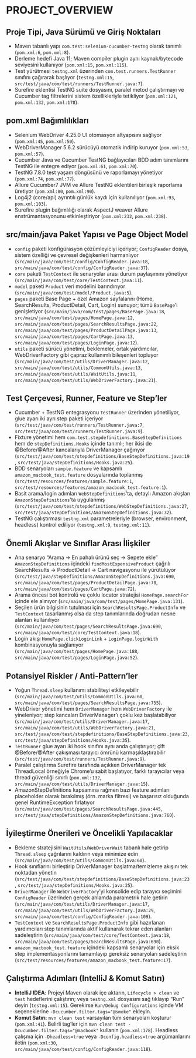 # PROJECT_OVERVIEW

## Proje Tipi, Java Sürümü ve Giriş Noktaları
- Maven tabanlı yapı `com.test:selenium-cucumber-testng` olarak tanımlı (`pom.xml:6`, `pom.xml:8`).
- Derleme hedefi Java 11; Maven compiler plugin aynı kaynak/bytecode seviyesini kullanıyor (`pom.xml:15`, `pom.xml:115`).
- Test yürütmesi `testng.xml` üzerinden `com.test.runners.TestRunner` sınıfını çağırarak başlıyor (`testng.xml:15`, `src/test/java/com/test/runners/TestRunner.java:7`).
- Surefire eklentisi TestNG suite dosyasını, paralel metod çalıştırmayı ve Cucumber tag filtrelerini sistem özellikleriyle tetikliyor (`pom.xml:121`, `pom.xml:132`, `pom.xml:178`).

## pom.xml Bağımlılıkları
- Selenium WebDriver 4.25.0 UI otomasyon altyapısını sağlıyor (`pom.xml:45`, `pom.xml:50`).
- WebDriverManager 5.6.2 sürücüyü otomatik indirip kuruyor (`pom.xml:53`, `pom.xml:57`).
- Cucumber Java ve Cucumber TestNG bağlayıcıları BDD adım tanımlarını TestNG ile entegre ediyor (`pom.xml:61`, `pom.xml:70`).
- TestNG 7.8.0 test yaşam döngüsünü ve raporlamayı yönetiyor (`pom.xml:74`, `pom.xml:77`).
- Allure Cucumber7 JVM ve Allure TestNG eklentileri birleşik raporlama üretiyor (`pom.xml:80`, `pom.xml:90`).
- Log4j2 (core/api) ayrıntılı günlük kaydı için kullanılıyor (`pom.xml:93`, `pom.xml:103`).
- Surefire plugin bağımlılığı olarak AspectJ weaver Allure enstrümantasyonunu etkinleştiriyor (`pom.xml:232`, `pom.xml:238`).

## src/main/java Paket Yapısı ve Page Object Model
- `config` paketi konfigürasyon çözümleyiciyi içeriyor; `ConfigReader` dosya, sistem özelliği ve çevresel değişkenleri harmanlıyor (`src/main/java/com/test/config/ConfigReader.java:18`, `src/main/java/com/test/config/ConfigReader.java:37`).
- `core` paketi `TestContext` ile senaryolar arası durum paylaşımını yönetiyor (`src/main/java/com/test/core/TestContext.java:11`).
- `model` paketi `Product` veri modelini barındırıyor (`src/main/java/com/test/model/Product.java:5`).
- `pages` paketi Base Page + özel Amazon sayfalarını (Home, SearchResults, ProductDetail, Cart, Login) sunuyor; tümü `BasePage`’i genişletiyor (`src/main/java/com/test/pages/BasePage.java:18`, `src/main/java/com/test/pages/HomePage.java:12`, `src/main/java/com/test/pages/SearchResultsPage.java:22`, `src/main/java/com/test/pages/ProductDetailPage.java:13`, `src/main/java/com/test/pages/CartPage.java:13`, `src/main/java/com/test/pages/LoginPage.java:12`).
- `utils` paketi sürücü yönetimi, beklemeler, ortak yardımcılar, WebDriverFactory gibi çapraz kullanımlı bileşenleri topluyor (`src/main/java/com/test/utils/DriverManager.java:12`, `src/main/java/com/test/utils/CommonUtils.java:13`, `src/main/java/com/test/utils/WaitUtils.java:11`, `src/main/java/com/test/utils/WebDriverFactory.java:21`).

## Test Çerçevesi, Runner, Feature ve Step’ler
- Cucumber + TestNG entegrasyonu `TestRunner` üzerinden yönetiliyor, glue ayarı iki ayrı step paketi içeriyor (`src/test/java/com/test/runners/TestRunner.java:7`, `src/test/java/com/test/runners/TestRunner.java:9`).
- Fixture yönetimi hem `com.test.stepdefinitions.BaseStepDefinitions` hem de `stepDefinitions.Hooks` içinde tanımlı; her ikisi de @Before/@After kancalarıyla DriverManager çağırıyor (`src/test/java/com/test/stepdefinitions/BaseStepDefinitions.java:19`, `src/test/java/stepDefinitions/Hooks.java:25`).
- BDD senaryoları `sample.feature` ve kapsamlı `amazon_macbook_test.feature` dosyalarında toplanmış (`src/test/resources/features/sample.feature:1`, `src/test/resources/features/amazon_macbook_test.feature:1`).
- Basit arama/login adımları `WebStepDefinitions`’ta, detaylı Amazon akışları `AmazonStepDefinitions`’ta uygulanmış (`src/test/java/com/test/stepdefinitions/WebStepDefinitions.java:27`, `src/test/java/stepDefinitions/AmazonStepDefinitions.java:32`).
- TestNG çalıştırması `testng.xml` parametreleriyle (browser, environment, headless) kontrol ediliyor (`testng.xml:9`, `testng.xml:11`).

## Önemli Akışlar ve Sınıflar Arası İlişkiler
- Ana senaryo “Arama → En pahalı ürünü seç → Sepete ekle” `AmazonStepDefinitions` içindeki `findMostExpensiveProduct` çağrılı SearchResults → ProductDetail → Cart navigasyonu ile yürütülüyor (`src/test/java/stepDefinitions/AmazonStepDefinitions.java:690`, `src/main/java/com/test/pages/ProductDetailPage.java:78`, `src/main/java/com/test/pages/CartPage.java:72`).
- Arama öncesi bot kontrolü ve çoklu locator stratejisi `HomePage.searchFor` içinde ele alınıyor (`src/main/java/com/test/pages/HomePage.java:131`).
- Seçilen ürün bilgisinin tutulması için `SearchResultsPage.ProductInfo` ve `TestContext` tasarlanmış olsa da step tanımlarında doğrudan nesne alanları kullanılıyor (`src/main/java/com/test/pages/SearchResultsPage.java:690`, `src/main/java/com/test/core/TestContext.java:18`).
- Login akışı `HomePage.clickLoginLink` + `LoginPage.loginWith` kombinasyonuyla sağlanıyor (`src/main/java/com/test/pages/HomePage.java:188`, `src/main/java/com/test/pages/LoginPage.java:52`).

## Potansiyel Riskler / Anti-Pattern’ler
- Yoğun `Thread.sleep` kullanımı stabiliteyi etkileyebilir (`src/main/java/com/test/utils/CommonUtils.java:60`, `src/main/java/com/test/pages/SearchResultsPage.java:755`).
- WebDriver yönetimi hem `DriverManager` hem `WebDriverFactory` ile yineleniyor; step kancaları DriverManager’ı çoklu kez başlatabiliyor (`src/main/java/com/test/utils/DriverManager.java:17`, `src/main/java/com/test/utils/WebDriverFactory.java:21`, `src/test/java/com/test/stepdefinitions/BaseStepDefinitions.java:23`, `src/test/java/stepDefinitions/Hooks.java:35`).
- `TestRunner` glue ayarı iki hook sınıfını aynı anda çalıştırıyor; çift @Before/@After çakışması tarayıcı ömrünü karmaşıklaştırabilir (`src/test/java/com/test/runners/TestRunner.java:9`).
- Paralel çalıştırma Surefire tarafında açıkken DriverManager tek ThreadLocal örneğiyle Chrome’u sabit başlatıyor, farklı tarayıcılar veya thread güvenliği sınırlı (`pom.xml:132`, `src/main/java/com/test/utils/DriverManager.java:15`).
- AmazonStepDefinitions kapsamına rağmen bazı feature adımları placeholder olarak bırakılmış (örn. marka filtresi) ve başarısız olduğunda genel RuntimeException fırlatıyor (`src/main/java/com/test/pages/SearchResultsPage.java:445`, `src/test/java/stepDefinitions/AmazonStepDefinitions.java:760`).

## İyileştirme Önerileri ve Öncelikli Yapılacaklar
- Bekleme stratejisini `WaitUtils`/`WebDriverWait` tabanlı hale getirip `Thread.sleep` çağrılarını kaldırın veya minimize edin (`src/main/java/com/test/utils/CommonUtils.java:60`).
- Hook sınıflarını birleştirip DriverManager başlatma/temizleme akışını tek noktadan yönetin (`src/test/java/com/test/stepdefinitions/BaseStepDefinitions.java:23`, `src/test/java/stepDefinitions/Hooks.java:25`).
- `DriverManager` ile `WebDriverFactory`’yi konsolide edip tarayıcı seçimini `ConfigReader` üzerinden gerçek anlamda parametrik hale getirin (`src/main/java/com/test/utils/DriverManager.java:17`, `src/main/java/com/test/utils/WebDriverFactory.java:29`, `src/main/java/com/test/config/ConfigReader.java:109`).
- `TestContext` ve `SearchResultsPage.ProductInfo` gibi hazırlanan yardımcıları step tanımlarında aktif kullanarak tekrar eden alanları sadeleştirin (`src/main/java/com/test/core/TestContext.java:18`, `src/main/java/com/test/pages/SearchResultsPage.java:690`).
- `amazon_macbook_test.feature` içindeki kapsamlı senaryolar için eksik step implementasyonlarını tamamlayıp gereksiz senaryoları sadeleştirin (`src/test/resources/features/amazon_macbook_test.feature:17`).

## Çalıştırma Adımları (IntelliJ & Komut Satırı)
- **IntelliJ IDEA**: Projeyi Maven olarak içe aktarın, `Lifecycle > clean` ve `test` hedeflerini çalıştırın; veya `testng.xml` dosyasını sağ tıklayıp “Run” deyin (`testng.xml:15`). Gerekirse `Run/Debug Configurations` içinde VM seçeneklerine `-Dcucumber.filter.tags="@smoke"` ekleyin.
- **Komut Satırı**: `mvn clean test` varsayılan tüm senaryoları koşturur (`pom.xml:41`). Belirli tag’ler için `mvn clean test -Dcucumber.filter.tags="@macbook"` kullanın (`pom.xml:178`). Headless çalışma için `-Dheadless=true` veya `-Dconfig.headless=true` argümanlarını iletin (`pom.xml:30`, `src/main/java/com/test/config/ConfigReader.java:118`).
